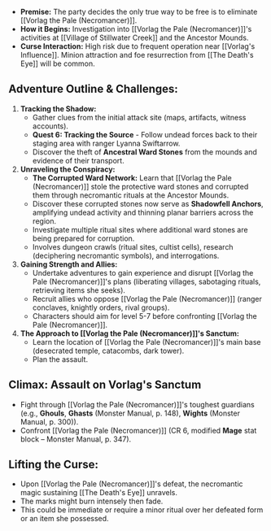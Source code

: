 * **Premise:** The party decides the only true way to be free is to eliminate [[Vorlag the Pale (Necromancer)]].
* **How it Begins:** Investigation into [[Vorlag the Pale (Necromancer)]]'s activities at [[Village of Stillwater Creek]] and the Ancestor Mounds.
* **Curse Interaction:** High risk due to frequent operation near [[Vorlag's Influence]]. Minion attraction and foe resurrection from [[The Death's Eye]] will be common.

## Adventure Outline & Challenges:

1.  **Tracking the Shadow:**
    * Gather clues from the initial attack site (maps, artifacts, witness accounts).
    * **Quest 6: Tracking the Source** - Follow undead forces back to their staging area with ranger Lyanna Swiftarrow.
    * Discover the theft of **Ancestral Ward Stones** from the mounds and evidence of their transport.
2.  **Unraveling the Conspiracy:**
    * **The Corrupted Ward Network:** Learn that [[Vorlag the Pale (Necromancer)]] stole the protective ward stones and corrupted them through necromantic rituals at the Ancestor Mounds.
    * Discover these corrupted stones now serve as **Shadowfell Anchors**, amplifying undead activity and thinning planar barriers across the region.
    * Investigate multiple ritual sites where additional ward stones are being prepared for corruption.
    * Involves dungeon crawls (ritual sites, cultist cells), research (deciphering necromantic symbols), and interrogations.
3.  **Gaining Strength and Allies:**
    * Undertake adventures to gain experience and disrupt [[Vorlag the Pale (Necromancer)]]'s plans (liberating villages, sabotaging rituals, retrieving items she seeks).
    * Recruit allies who oppose [[Vorlag the Pale (Necromancer)]] (ranger conclaves, knightly orders, rival groups).
    * Characters should aim for level 5-7 before confronting [[Vorlag the Pale (Necromancer)]].
4.  **The Approach to [[Vorlag the Pale (Necromancer)]]'s Sanctum:**
    * Learn the location of [[Vorlag the Pale (Necromancer)]]'s main base (desecrated temple, catacombs, dark tower).
    * Plan the assault.

## Climax: Assault on Vorlag's Sanctum

* Fight through [[Vorlag the Pale (Necromancer)]]'s toughest guardians (e.g., **Ghouls**, **Ghasts** (Monster Manual, p. 148), **Wights** (Monster Manual, p. 300)).
* Confront [[Vorlag the Pale (Necromancer)]] (CR 6, modified **Mage** stat block – Monster Manual, p. 347).

## Lifting the Curse:

* Upon [[Vorlag the Pale (Necromancer)]]'s defeat, the necromantic magic sustaining [[The Death's Eye]] unravels.
* The marks might burn intensely then fade.
* This could be immediate or require a minor ritual over her defeated form or an item she possessed.